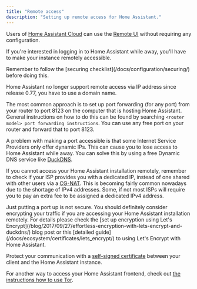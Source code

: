 ```yaml
---
title: "Remote access"
description: "Setting up remote access for Home Assistant."
---
```


<p class='note'>Users of <a href="https://www.nabucasa.com">Home Assistant Cloud</a> can use the <a href="https://www.nabucasa.com/config/remote/">Remote UI</a> without requiring any configuration.</p>

If you're interested in logging in to Home Assistant while away, you'll have to make your instance remotely accessible.

<p class='note warning'>
Remember to follow the [securing checklist](/docs/configuration/securing/) before doing this.
</p>

<p class='note'>
Home Assistant no longer support remote access via IP address since release 0.77, you have to use a domain name.
</p>

The most common approach is to set up port forwarding (for any port) from your router to port 8123 on the computer that is hosting Home Assistant. General instructions on how to do this can be found by searching `<router model> port forwarding instructions`. You can use any free port on your router and forward that to port 8123.

A problem with making a port accessible is that some Internet Service Providers only offer dynamic IPs. This can cause you to lose access to Home Assistant while away. You can solve this by using a free Dynamic DNS service like [DuckDNS](https://www.duckdns.org/).

If you cannot access your Home Assistant installation remotely, remember to check if your ISP provides you with a dedicated IP, instead of one shared with other users via a [CG-NAT](https://en.wikipedia.org/wiki/Carrier-grade_NAT). This is becoming fairly common nowadays due to the shortage of IPv4 addresses. Some, if not most ISPs will require you to pay an extra fee to be assigned a dedicated IPv4 address.

<p class='note'>
Just putting a port up is not secure. You should definitely consider encrypting your traffic if you are accessing your Home Assistant installation remotely. For details please check the [set up encryption using Let's Encrypt](/blog/2017/09/27/effortless-encryption-with-lets-encrypt-and-duckdns/) blog post or this [detailed guide](/docs/ecosystem/certificates/lets_encrypt/) to using Let's Encrypt with Home Assistant.
</p>

Protect your communication with a [self-signed certificate](/docs/ecosystem/certificates/tls_self_signed_certificate/) between your client and the Home Assistant instance.

For another way to access your Home Assistant frontend, check out [the instructions how to use Tor](/docs/ecosystem/tor/).
